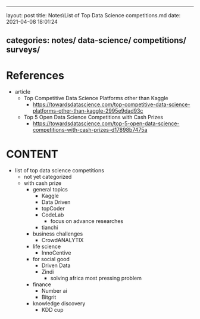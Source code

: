 
---
layout: post
title: Notes\List of Top Data Science competitions.md
date: 2021-04-08 18:01:24

categories: notes/ data-science/ competitions/ surveys/
---
# References 
* article
    * Top Competitive Data Science Platforms other than Kaggle
        * https://towardsdatascience.com/top-competitive-data-science-platforms-other-than-kaggle-2995e9dad93c
    * Top 5 Open Data Science Competitions with Cash Prizes
        * https://towardsdatascience.com/top-5-open-data-science-competitions-with-cash-prizes-d17898b7475a
# CONTENT
* list of top data science competitions
    * not yet categorized
    * with cash prize 
        * general topics
            * Kaggle
            * Data Driven
            * topCoder
            * CodeLab
                * focus on advance researches
            * tianchi 
        * business challenges
            * CrowdANALYTIX
        * life science 
            * InnoCentive
        * for social good
            * Driven Data 
            * Zindi
                * solving africa most pressing problem
        * finance 
            * Number ai 
            * Bitgrit
        * knowledge discovery
            * KDD cup

